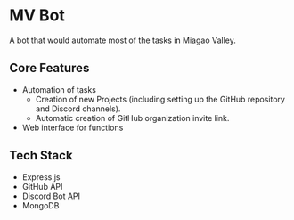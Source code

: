# MV Bot

A bot that would automate most of the tasks in Miagao Valley.

## Core Features

-   Automation of tasks
    -   Creation of new Projects (including setting up the GitHub repository and Discord channels).
    -   Automatic creation of GitHub organization invite link.
-   Web interface for functions

## Tech Stack

-   Express.js
-   GitHub API
-   Discord Bot API
-   MongoDB
